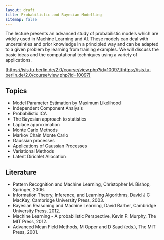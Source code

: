 ```yaml
---
layout: draft
title: Probabilistic and Bayesian Modelling
sitemap: false
---
```


The lecture presents an advanced study of probabilistic models which are widely used in Machine Learning and AI. These models can deal with uncertainties and prior knowledge in a principled way and can be adapted to a given problem by learning from training examples. 
We will discuss the basic ideas and the computational techniques using a variety of applications.

[https://isis.tu-berlin.de/2.0/course/view.php?id=10097](https://isis.tu-berlin.de/2.0/course/view.php?id=10097)

## Topics

- Model Parameter Estimation by Maximum Likelihood
- Independent Component Analysis
- Probabilistic ICA
- The Bayesian approach to statistics
- Laplace approximation
- Monte Carlo Methods
- Markov Chain Monte Carlo
- Gaussian processes
- Applications of Gaussian Processes
- Variational Methods
- Latent Dirichlet Allocation

## Literature

- Pattern Recognition and Machine Learning, Christopher M. Bishop, Springer, 2006.
- Information Theory, Inference, and Learning Algorithms, David J C MacKay, Cambridge University Press, 2003.
- Bayesian Reasoning and Machine Learning, David Barber, Cambridge University Press, 2012.
- Machine Learning - A probabilistic Perspective, Kevin P. Murphy, The MIT Press, 2012.
- Advanced Mean Field Methods, M Opper and D Saad (eds.), The MIT Press, 2001.
